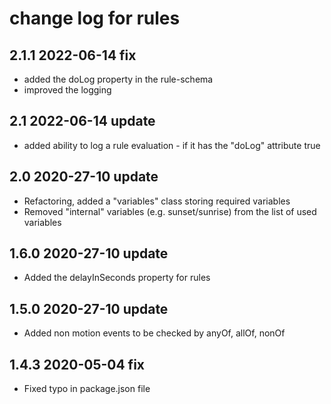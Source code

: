 # change log for rules

## 2.1.1 2022-06-14 fix

- added the doLog property in the rule-schema
- improved the logging

## 2.1 2022-06-14 update

- added ability to log a rule evaluation - if it has the "doLog" attribute true

## 2.0 2020-27-10 update

- Refactoring, added a "variables" class storing required variables
- Removed "internal" variables (e.g. sunset/sunrise) from the list of used variables

## 1.6.0 2020-27-10 update

- Added the delayInSeconds property for rules

## 1.5.0 2020-27-10 update

- Added non motion events to be checked by anyOf, allOf, nonOf

## 1.4.3 2020-05-04 fix

- Fixed typo in package.json file
